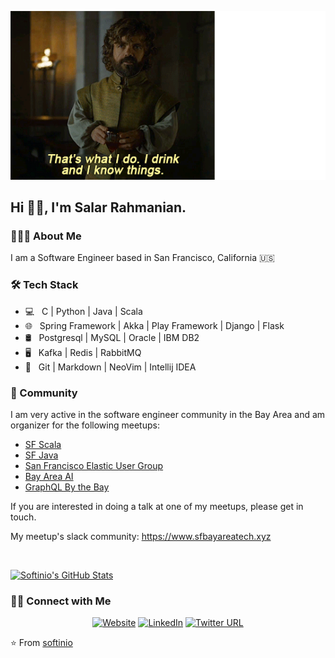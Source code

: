 ![About me](https://github.com/softinio/softinio/blob/master/i_know_things.gif "softinio")

<h2> Hi 👋🍷, I'm Salar Rahmanian.</h2>

<h3> 👨🏻‍💻 About Me </h3>

I am a Software Engineer based in San Francisco, California 🇺🇸

<h3>🛠 Tech Stack</h3>

- 💻 &nbsp; C | Python | Java | Scala
- 🌐 &nbsp; Spring Framework | Akka | Play Framework | Django | Flask
- 🛢 &nbsp; Postgresql | MySQL | Oracle | IBM DB2
- 🖥 &nbsp; Kafka | Redis | RabbitMQ
- 🔧 &nbsp; Git | Markdown | NeoVim | Intellij IDEA


<h3>🌉 Community</h3>
I am very active in the software engineer community in the Bay Area and am organizer for the following meetups:

- [SF Scala](https://www.meetup.com/SF-Scala)
- [SF Java](https://www.meetup.com/sfjava/)
- [San Francisco Elastic User Group](https://www.meetup.com/Elasticsearch-San-Francisco)
- [Bay Area AI](https://www.meetup.com/bay-area-ai/)
- [GraphQL By the Bay](https://www.meetup.com/graphql-by-the-bay)

If you are interested in doing a talk at one of my meetups, please get in touch.

My meetup's slack community: <https://www.sfbayareatech.xyz>

<br/>

[![Softinio's GitHub Stats](https://github-readme-stats.vercel.app/api?username=softinio&show_icons=true)](https://github.com/softinio)

<h3> 🤝🏻 Connect with Me </h3>

<p align="center">
<a href="https://www.softinio.com/"><img alt="Website" src="https://img.shields.io/badge/Website-www.softinio.com-blue?style=flat-square&logo=google-chrome"></a>
<a href="https://www.linkedin.com/in/salarrahmanian/"><img alt="LinkedIn" src="https://img.shields.io/badge/LinkedIn-Salar%20Rahmanian-blue?style=flat-square&logo=linkedin"></a>
<a href="https://www.twitter.com/SalarRahmanian"><img alt="Twitter URL" src="https://img.shields.io/badge/Twitter-Salar%20Rahmanian-blue?style=flat-square&logo=twitter"></a>
</p>

⭐️ From [softinio](https://github.com/softinio)
